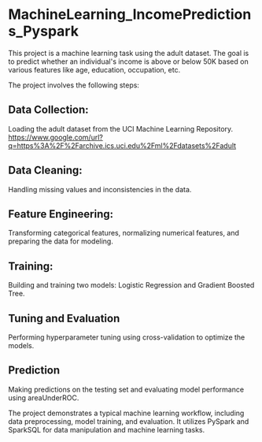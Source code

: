 # MachineLearning_IncomePredictions_Pyspark
This project is a machine learning task using the adult dataset. The goal is to predict whether an individual's income is above or below 50K based on various features like age, education, occupation, etc.

The project involves the following steps:

## Data Collection: 
Loading the adult dataset from the UCI Machine Learning Repository. https://www.google.com/url?q=https%3A%2F%2Farchive.ics.uci.edu%2Fml%2Fdatasets%2Fadult
## Data Cleaning: 
Handling missing values and inconsistencies in the data.
## Feature Engineering: 
Transforming categorical features, normalizing numerical features, and preparing the data for modeling.
## Training: 
Building and training two models: Logistic Regression and Gradient Boosted Tree.
## Tuning and Evaluation
Performing hyperparameter tuning using cross-validation to optimize the models.
## Prediction
Making predictions on the testing set and evaluating model performance using areaUnderROC.

The project demonstrates a typical machine learning workflow, including data preprocessing, model training, and evaluation. It utilizes PySpark and SparkSQL for data manipulation and machine learning tasks.
